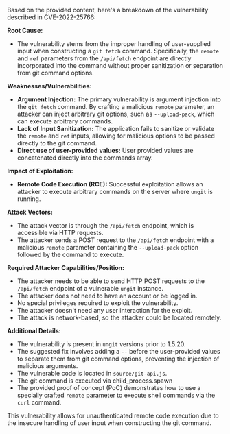 Based on the provided content, here's a breakdown of the vulnerability described in CVE-2022-25766:

**Root Cause:**

*   The vulnerability stems from the improper handling of user-supplied input when constructing a `git fetch` command. Specifically, the `remote` and `ref` parameters from the `/api/fetch` endpoint are directly incorporated into the command without proper sanitization or separation from git command options.

**Weaknesses/Vulnerabilities:**

*   **Argument Injection:** The primary vulnerability is argument injection into the `git fetch` command. By crafting a malicious `remote` parameter, an attacker can inject arbitrary git options, such as `--upload-pack`, which can execute arbitrary commands.
*   **Lack of Input Sanitization:** The application fails to sanitize or validate the `remote` and `ref` inputs, allowing for malicious options to be passed directly to the git command.
*   **Direct use of user-provided values:** User provided values are concatenated directly into the commands array.

**Impact of Exploitation:**

*   **Remote Code Execution (RCE):** Successful exploitation allows an attacker to execute arbitrary commands on the server where `ungit` is running.

**Attack Vectors:**

*   The attack vector is through the `/api/fetch` endpoint, which is accessible via HTTP requests.
*   The attacker sends a POST request to the `/api/fetch` endpoint with a malicious `remote` parameter containing the `--upload-pack` option followed by the command to execute.

**Required Attacker Capabilities/Position:**

*   The attacker needs to be able to send HTTP POST requests to the `/api/fetch` endpoint of a vulnerable `ungit` instance.
*   The attacker does not need to have an account or be logged in.
*   No special privileges required to exploit the vulnerability.
*   The attacker doesn't need any user interaction for the exploit.
*   The attack is network-based, so the attacker could be located remotely.

**Additional Details:**

*   The vulnerability is present in `ungit` versions prior to 1.5.20.
*   The suggested fix involves adding a `--` before the user-provided values to separate them from git command options, preventing the injection of malicious arguments.
*   The vulnerable code is located in `source/git-api.js`.
*   The git command is executed via child\_process.spawn
*   The provided proof of concept (PoC) demonstrates how to use a specially crafted `remote` parameter to execute shell commands via the `curl` command.

This vulnerability allows for unauthenticated remote code execution due to the insecure handling of user input when constructing the git command.